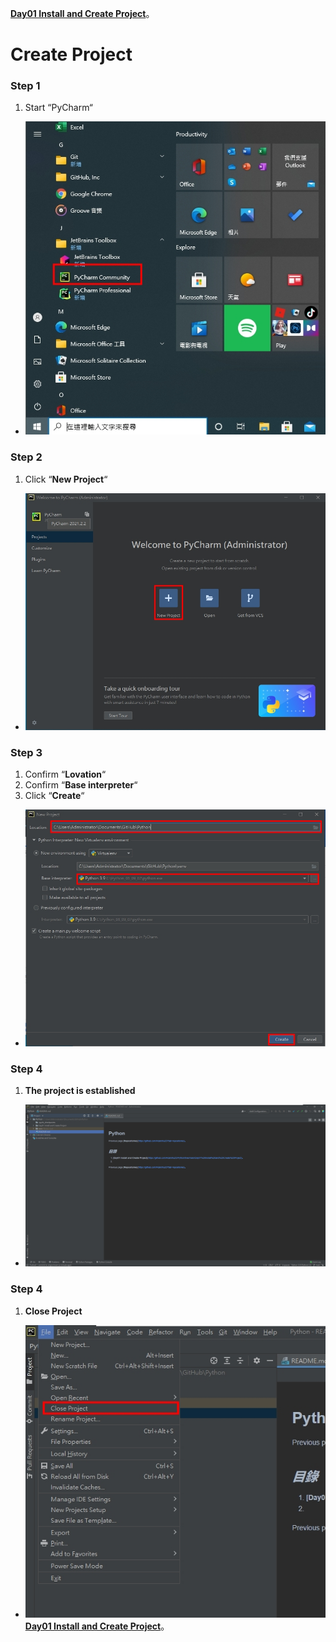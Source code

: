 [**Day01 Install and Create Project**](https://github.com/AdamXu23/Python/tree/main/Day01%20Install%20and%20Create%20Project)。
# Create Project
### Step 1
1.  Start “PyCharm“
*   ![](https://github.com/AdamXu23/Python/blob/main/Day01%20Install%20and%20Create%20Project/Create%20Project/Image/Create%20Project_01.jpg)
### Step 2
1.  Click “**New Project**“
*   ![](https://github.com/AdamXu23/Python/blob/main/Day01%20Install%20and%20Create%20Project/Create%20Project/Image/Create%20Project_02.jpg)
### Step 3
1.  Confirm “**Lovation**“
2.  Confirm “**Base interpreter**“
3.  Click “**Create**“
*   ![](https://github.com/AdamXu23/Python/blob/main/Day01%20Install%20and%20Create%20Project/Create%20Project/Image/Create%20Project_03.jpg)
### Step 4
1.   **The project is established**
*   ![](https://github.com/AdamXu23/Python/blob/main/Day01%20Install%20and%20Create%20Project/Create%20Project/Image/Create%20Project_04.jpg)
### Step 4
1.  **Close Project**
*  ![](https://github.com/AdamXu23/Python/blob/main/Day01%20Install%20and%20Create%20Project/Create%20Project/Image/Create%20Project_05.jpg)
[**Day01 Install and Create Project**](https://github.com/AdamXu23/Python/tree/main/Day01%20Install%20and%20Create%20Project)。
